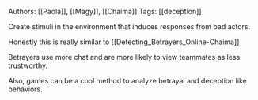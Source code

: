 Authors: [[Paola]], [[Magy]], [[Chaima]]
Tags: [[deception]]

Create stimuli in the environment that induces responses from bad actors.

Honestly this is really similar to [[Detecting_Betrayers_Online-Chaima]]

Betrayers use more chat and are more likely to view teammates as less trustworthy. 

Also, games can be a cool method to analyze betrayal and deception like behaviors.
